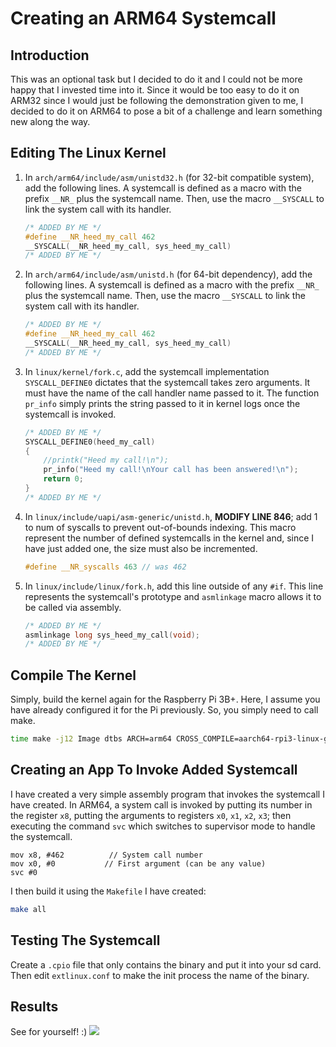 # Creating an ARM64 Systemcall

## Introduction
This was an optional task but I decided to do it and I could not be more happy that I invested time into it. Since it would be too easy to do it on ARM32 since I would just be following the demonstration given to me, I decided to do it on ARM64 to pose a bit of a challenge and learn something new along the way.

## Editing The Linux Kernel
1. In `arch/arm64/include/asm/unistd32.h` (for 32-bit compatible system), add the following lines. A systemcall is defined as a macro with the prefix `__NR_` plus the systemcall name. Then, use the macro `__SYSCALL` to link the system call with its handler.
	```c
	/* ADDED BY ME */
	#define __NR_heed_my_call 462 
	__SYSCALL(__NR_heed_my_call, sys_heed_my_call)
	/* ADDED BY ME */
	```
1. In `arch/arm64/include/asm/unistd.h` (for 64-bit dependency), add the following lines. A systemcall is defined as a macro with the prefix `__NR_` plus the systemcall name. Then, use the macro `__SYSCALL` to link the system call with its handler.
	```c
	/* ADDED BY ME */
	#define __NR_heed_my_call 462 
	__SYSCALL(__NR_heed_my_call, sys_heed_my_call)
	/* ADDED BY ME */
	```

1. In `linux/kernel/fork.c`, add the systemcall implementation `SYSCALL_DEFINE0` dictates that the systemcall takes zero arguments. It must have the name of the call handler name passed to it. The function `pr_info` simply prints the string passed to it in kernel logs once the systemcall is invoked.
	```c
	/* ADDED BY ME */
	SYSCALL_DEFINE0(heed_my_call)
	{
		//printk("Heed my call!\n");
		pr_info("Heed my call!\nYour call has been answered!\n");
		return 0;
	}
	/* ADDED BY ME */
	```
1. In `linux/include/uapi/asm-generic/unistd.h`, **MODIFY LINE 846**; add 1 to num of syscalls to prevent out-of-bounds indexing. This macro represent the number of defined systemcalls in the kernel and, since I have just added one, the size must also be incremented.
	```c
	#define __NR_syscalls 463 // was 462
	```
1. In `linux/include/linux/fork.h`, add this line outside of any `#if`. This line represents the systemcall's prototype and `asmlinkage` macro allows it to be called via assembly.
	```c
	/* ADDED BY ME */
	asmlinkage long sys_heed_my_call(void);
	/* ADDED BY ME */
	```

## Compile The Kernel
Simply, build the kernel again for the Raspberry Pi 3B+. Here, I assume you have already configured it for the Pi previously. So, you simply need to call make.
```bash
time make -j12 Image dtbs ARCH=arm64 CROSS_COMPILE=aarch64-rpi3-linux-gnu-
```

## Creating an App To Invoke Added Systemcall
I have created a very simple assembly program that invokes the systemcall I have created. In ARM64, a system call is invoked by putting its number in the register `x8`, putting the arguments to registers `x0`, `x1`, `x2`, `x3`; then executing the command `svc` which switches to supervisor mode to handle the systemcall.
```assembly
mov x8, #462          // System call number
mov x0, #0           // First argument (can be any value)
svc #0
```

I then build it using the `Makefile` I have created:
```bash
make all
```

## Testing The Systemcall
Create a `.cpio` file that only contains the binary and put it into your sd card. Then edit `extlinux.conf` to make the init process the name of the binary. 

## Results
See for yourself! :)
![](./README_Photos/call-was-answered.png)
